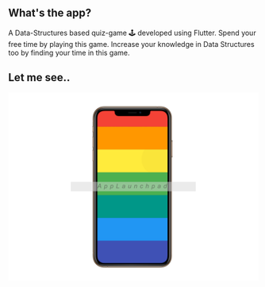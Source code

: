 ## What's the app?
A Data-Structures based quiz-game 🕹 developed using Flutter.
Spend your free time by playing this game. Increase your knowledge in Data Structures too by finding your time in this game.

## Let me see..
![StructData](https://github.com/RahulMahesh62/Flutter-Xylophone/blob/master/assets/mockup.png)

